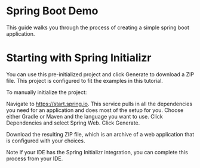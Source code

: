 # Spring Boot Demo
This guide walks you through the process of creating a simple spring boot application.

# Starting with Spring Initializr
You can use this pre-initialized project and click Generate to download a ZIP file. This project is configured to fit the examples in this tutorial.

To manually initialize the project:

Navigate to https://start.spring.io. This service pulls in all the dependencies you need for an application and does most of the setup for you.
Choose either Gradle or Maven and the language you want to use. 
Click Dependencies and select Spring Web.
Click Generate.

Download the resulting ZIP file, which is an archive of a web application that is configured with your choices.

Note
If your IDE has the Spring Initializr integration, you can complete this process from your IDE.
